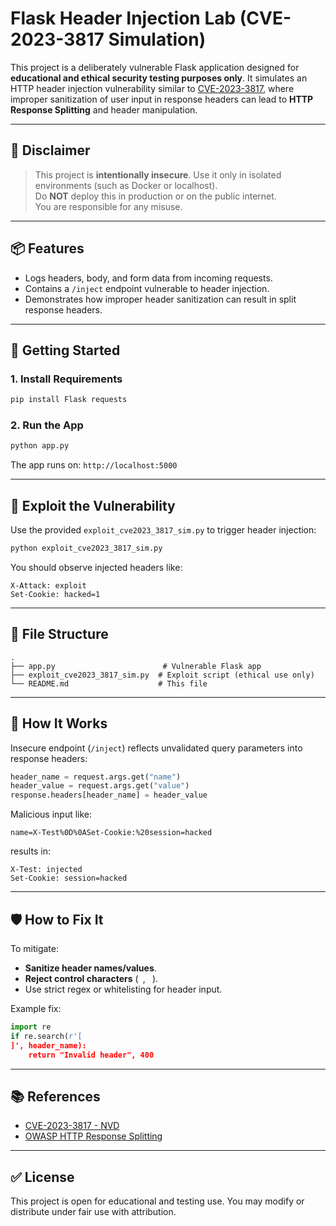 
# Flask Header Injection Lab (CVE-2023-3817 Simulation)

This project is a deliberately vulnerable Flask application designed for **educational and ethical security testing purposes only**. It simulates an HTTP header injection vulnerability similar to [CVE-2023-3817](https://nvd.nist.gov/vuln/detail/CVE-2023-3817), where improper sanitization of user input in response headers can lead to **HTTP Response Splitting** and header manipulation.

---

## 🚨 Disclaimer

> This project is **intentionally insecure**. Use it only in isolated environments (such as Docker or localhost).  
> Do **NOT** deploy this in production or on the public internet.  
> You are responsible for any misuse.

---

## 📦 Features

- Logs headers, body, and form data from incoming requests.
- Contains a `/inject` endpoint vulnerable to header injection.
- Demonstrates how improper header sanitization can result in split response headers.

---

## 🚀 Getting Started

### 1. Install Requirements

```bash
pip install Flask requests
```

### 2. Run the App

```bash
python app.py
```

The app runs on: `http://localhost:5000`

---

## 💉 Exploit the Vulnerability

Use the provided `exploit_cve2023_3817_sim.py` to trigger header injection:

```bash
python exploit_cve2023_3817_sim.py
```

You should observe injected headers like:

```
X-Attack: exploit
Set-Cookie: hacked=1
```

---

## 📁 File Structure

```
.
├── app.py                        # Vulnerable Flask app
├── exploit_cve2023_3817_sim.py  # Exploit script (ethical use only)
└── README.md                    # This file
```

---

## 🧠 How It Works

Insecure endpoint (`/inject`) reflects unvalidated query parameters into response headers:

```python
header_name = request.args.get("name")
header_value = request.args.get("value")
response.headers[header_name] = header_value
```

Malicious input like:

```
name=X-Test%0D%0ASet-Cookie:%20session=hacked
```

results in:

```
X-Test: injected
Set-Cookie: session=hacked
```

---

## 🛡️ How to Fix It

To mitigate:

- **Sanitize header names/values**.
- **Reject control characters** (``, `
`).
- Use strict regex or whitelisting for header input.

Example fix:

```python
import re
if re.search(r'[
]', header_name):
    return "Invalid header", 400
```

---

## 📚 References

- [CVE-2023-3817 - NVD](https://nvd.nist.gov/vuln/detail/CVE-2023-3817)
- [OWASP HTTP Response Splitting](https://owasp.org/www-community/attacks/HTTP_Response_Splitting)

---

## ✅ License

This project is open for educational and testing use. You may modify or distribute under fair use with attribution.
